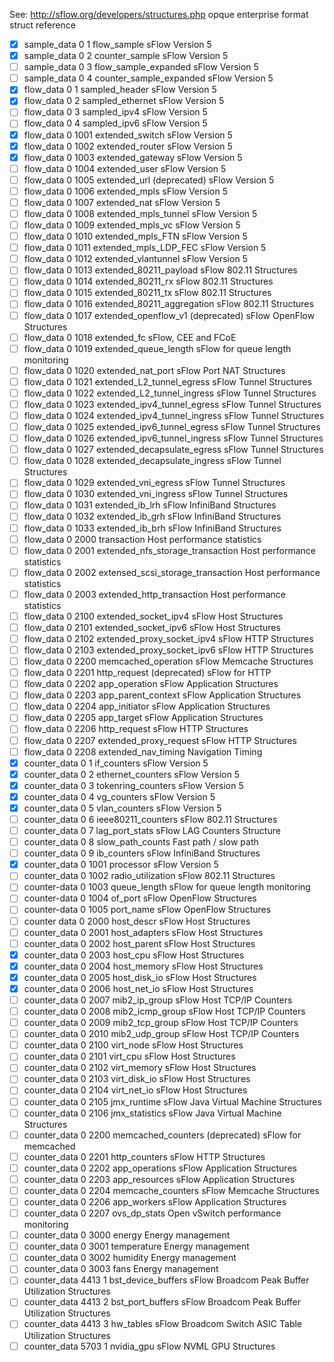 See: http://sflow.org/developers/structures.php
opque   enterprise  format  struct reference
- [X] sample_data	0	1	flow_sample	sFlow Version 5
- [X] sample_data	0	2	counter_sample	sFlow Version 5
- [ ] sample_data	0	3	flow_sample_expanded	sFlow Version 5
- [ ] sample_data	0	4	counter_sample_expanded	sFlow Version 5
- [X] flow_data	0	1	sampled_header	sFlow Version 5
- [X] flow_data	0	2	sampled_ethernet	sFlow Version 5
- [ ] flow_data	0	3	sampled_ipv4	sFlow Version 5
- [ ] flow_data	0	4	sampled_ipv6	sFlow Version 5
- [X] flow_data	0	1001	extended_switch	sFlow Version 5
- [X] flow_data	0	1002	extended_router	sFlow Version 5
- [X] flow_data	0	1003	extended_gateway	sFlow Version 5
- [ ] flow_data	0	1004	extended_user	sFlow Version 5
- [ ] flow_data	0	1005	extended_url (deprecated)	sFlow Version 5
- [ ] flow_data	0	1006	extended_mpls	sFlow Version 5
- [ ] flow_data	0	1007	extended_nat	sFlow Version 5
- [ ] flow_data	0	1008	extended_mpls_tunnel	sFlow Version 5
- [ ] flow_data	0	1009	extended_mpls_vc	sFlow Version 5
- [ ] flow_data	0	1010	extended_mpls_FTN	sFlow Version 5
- [ ] flow_data	0	1011	extended_mpls_LDP_FEC	sFlow Version 5
- [ ] flow_data	0	1012	extended_vlantunnel	sFlow Version 5
- [ ] flow_data	0	1013	extended_80211_payload	sFlow 802.11 Structures
- [ ] flow_data	0	1014	extended_80211_rx	sFlow 802.11 Structures
- [ ] flow_data	0	1015	extended_80211_tx	sFlow 802.11 Structures
- [ ] flow_data	0	1016	extended_80211_aggregation	sFlow 802.11 Structures
- [ ] flow_data	0	1017	extended_openflow_v1 (deprecated)	sFlow OpenFlow Structures
- [ ] flow_data	0	1018	extended_fc	sFlow, CEE and FCoE
- [ ] flow_data	0	1019	extended_queue_length	sFlow for queue length monitoring
- [ ] flow_data	0	1020	extended_nat_port	sFlow Port NAT Structures
- [ ] flow_data	0	1021	extended_L2_tunnel_egress	sFlow Tunnel Structures
- [ ] flow_data	0	1022	extended_L2_tunnel_ingress	sFlow Tunnel Structures
- [ ] flow_data	0	1023	extended_ipv4_tunnel_egress	sFlow Tunnel Structures
- [ ] flow_data	0	1024	extended_ipv4_tunnel_ingress	sFlow Tunnel Structures
- [ ] flow_data	0	1025	extended_ipv6_tunnel_egress	sFlow Tunnel Structures
- [ ] flow_data	0	1026	extended_ipv6_tunnel_ingress	sFlow Tunnel Structures
- [ ] flow_data	0	1027	extended_decapsulate_egress	sFlow Tunnel Structures
- [ ] flow_data	0	1028	extended_decapsulate_ingress	sFlow Tunnel Structures
- [ ] flow_data	0	1029	extended_vni_egress	sFlow Tunnel Structures
- [ ] flow_data	0	1030	extended_vni_ingress	sFlow Tunnel Structures
- [ ] flow_data	0	1031	extended_ib_lrh	sFlow InfiniBand Structures
- [ ] flow_data	0	1032	extended_ib_grh	sFlow InfiniBand Structures
- [ ] flow_data	0	1033	extended_ib_brh	sFlow InfiniBand Structures
- [ ] flow_data	0	2000	transaction	Host performance statistics
- [ ] flow_data	0	2001	extended_nfs_storage_transaction	Host performance statistics
- [ ] flow_data	0	2002	extensed_scsi_storage_transaction	Host performance statistics
- [ ] flow_data	0	2003	extended_http_transaction	Host performance statistics
- [ ] flow_data	0	2100	extended_socket_ipv4	sFlow Host Structures
- [ ] flow_data	0	2101	extended_socket_ipv6	sFlow Host Structures
- [ ] flow_data	0	2102	extended_proxy_socket_ipv4	sFlow HTTP Structures
- [ ] flow_data	0	2103	extended_proxy_socket_ipv6	sFlow HTTP Structures
- [ ] flow_data	0	2200	memcached_operation	sFlow Memcache Structures
- [ ] flow_data	0	2201	http_request (deprecated)	sFlow for HTTP
- [ ] flow_data	0	2202	app_operation	sFlow Application Structures
- [ ] flow_data	0	2203	app_parent_context	sFlow Application Structures
- [ ] flow_data	0	2204	app_initiator	sFlow Application Structures
- [ ] flow_data	0	2205	app_target	sFlow Application Structures
- [ ] flow_data	0	2206	http_request	sFlow HTTP Structures
- [ ] flow_data	0	2207	extended_proxy_request	sFlow HTTP Structures
- [ ] flow_data	0	2208	extended_nav_timing	Navigation Timing
- [X] counter_data	0	1	if_counters	sFlow Version 5
- [X] counter_data	0	2	ethernet_counters	sFlow Version 5
- [X] counter_data	0	3	tokenring_counters	sFlow Version 5
- [X] counter_data	0	4	vg_counters	sFlow Version 5
- [X] counter_data	0	5	vlan_counters	sFlow Version 5
- [ ] counter_data	0	6	ieee80211_counters	sFlow 802.11 Structures
- [ ] counter_data	0	7	lag_port_stats	sFlow LAG Counters Structure
- [ ] counter_data	0	8	slow_path_counts	Fast path / slow path
- [ ] counter_data	0	9	ib_counters	sFlow InfiniBand Structures
- [X] counter_data	0	1001	processor	sFlow Version 5
- [ ] counter_data	0	1002	radio_utilization	sFlow 802.11 Structures
- [ ] counter-data	0	1003	queue_length	sFlow for queue length monitoring
- [ ] counter-data	0	1004	of_port	sFlow OpenFlow Structures
- [ ] counter-data	0	1005	port_name	sFlow OpenFlow Structures
- [ ] counter data	0	2000	host_descr	sFlow Host Structures
- [ ] counter_data	0	2001	host_adapters	sFlow Host Structures
- [ ] counter_data	0	2002	host_parent	sFlow Host Structures
- [X] counter_data	0	2003	host_cpu	sFlow Host Structures
- [X] counter_data	0	2004	host_memory	sFlow Host Structures
- [X] counter_data	0	2005	host_disk_io	sFlow Host Structures
- [X] counter_data	0	2006	host_net_io	sFlow Host Structures
- [ ] counter_data	0	2007	mib2_ip_group	sFlow Host TCP/IP Counters
- [ ] counter_data	0	2008	mib2_icmp_group	sFlow Host TCP/IP Counters
- [ ] counter_data	0	2009	mib2_tcp_group	sFlow Host TCP/IP Counters
- [ ] counter_data	0	2010	mib2_udp_group	sFlow Host TCP/IP Counters
- [ ] counter_data	0	2100	virt_node	sFlow Host Structures
- [ ] counter_data	0	2101	virt_cpu	sFlow Host Structures
- [ ] counter_data	0	2102	virt_memory	sFlow Host Structures
- [ ] counter_data	0	2103	virt_disk_io	sFlow Host Structures
- [ ] counter_data	0	2104	virt_net_io	sFlow Host Structures
- [ ] counter_data	0	2105	jmx_runtime	sFlow Java Virtual Machine Structures
- [ ] counter_data	0	2106	jmx_statistics	sFlow Java Virtual Machine Structures
- [ ] counter_data	0	2200	memcached_counters (deprecated)	sFlow for memcached
- [ ] counter_data	0	2201	http_counters	sFlow HTTP Structures
- [ ] counter_data	0	2202	app_operations	sFlow Application Structures
- [ ] counter_data	0	2203	app_resources	sFlow Application Structures
- [ ] counter_data	0	2204	memcache_counters	sFlow Memcache Structures
- [ ] counter_data	0	2206	app_workers	sFlow Application Structures
- [ ] counter_data	0	2207	ovs_dp_stats	Open vSwitch performance monitoring
- [ ] counter_data	0	3000	energy	Energy management
- [ ] counter_data	0	3001	temperature	Energy management
- [ ] counter_data	0	3002	humidity	Energy management
- [ ] counter_data	0	3003	fans	Energy management
- [ ] counter_data	4413	1	bst_device_buffers	sFlow Broadcom Peak Buffer Utilization Structures
- [ ] counter_data	4413	2	bst_port_buffers	sFlow Broadcom Peak Buffer Utilization Structures
- [ ] counter_data	4413	3	hw_tables	sFlow Broadcom Switch ASIC Table Utilization Structures
- [ ] counter_data	5703	1	nvidia_gpu	sFlow NVML GPU Structures
